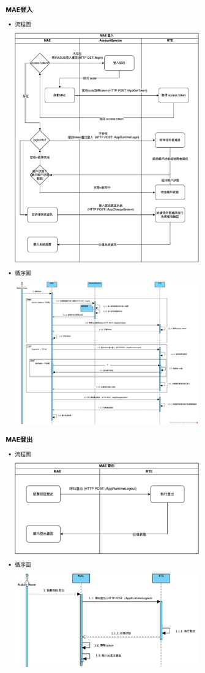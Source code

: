 
### <div id="applogin">MAE登入</div>
* 流程圖
  
    ![image][workflow_login]

* 循序圖

    ![image][sequence_login]

### <div id="applogout">MAE登出</div>
* 流程圖
  
    ![image][workflow_logout]

* 循序圖
  
    ![image][sequence_logout]

<!-- 連結 -->
[sequence_login]:image/sequence_login.png "登入循序圖"
[sequence_logout]:image/sequence_logout.png "登出循序圖"
[workflow_login]:image/workflow_login.png "登入流程圖"
[workflow_logout]:image/workflow_logout.png "登出流程圖"

